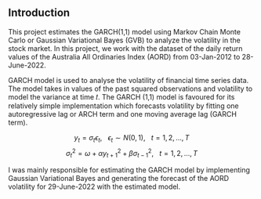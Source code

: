 ## Introduction
This project estimates the GARCH(1,1) model using Markov Chain Monte Carlo or Gaussian Variational Bayes (GVB) to analyze the volatility in the stock market. In this project, we work with the dataset of the daily return values of the Australia All Ordinaries Index (AORD) from 03-Jan-2012 to 28-June-2022. 

GARCH model is used to analyse the volatility of financial time series data. The model takes in values of the past squared observations and volatility to model the variance at time 𝑡. The GARCH (1,1) model is favoured for its relatively simple implementation which forecasts volatility by fitting one autoregressive lag or ARCH term and one moving average lag (GARCH term).

$$
y_{t} = \sigma_{t} \epsilon_{t},\ \ \  \epsilon_{t} \sim N(0,1),\ \ \ t = 1,2,...,T
$$
$$
\sigma_{t}^2 = \omega + \alpha y_{t+1}^2 + \beta\sigma_{t-1}^2,\ \ \ t = 1,2,...,T
$$

I was mainly responsible for estimating the GARCH model by implementing Gaussian Variational Bayes and generating the forecast of the AORD volatility for 29-June-2022 with the estimated model. 

